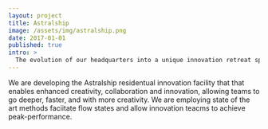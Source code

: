 ```yaml
---
layout: project
title: Astralship
image: /assets/img/astralship.png
date: 2017-01-01
published: true
intro: >
  The evolution of our headquarters into a unique innovation retreat space and accelerator. 
---
```


We are developing the Astralship residentual innovation facility that that enables enhanced creativity, collaboration and innovation, allowing teams to go deeper, faster, and with more creativity. We are employing state of the art methods faciitate flow states and allow innovation teacms to achieve peak-performance. 

[1]:https://astralship.org
